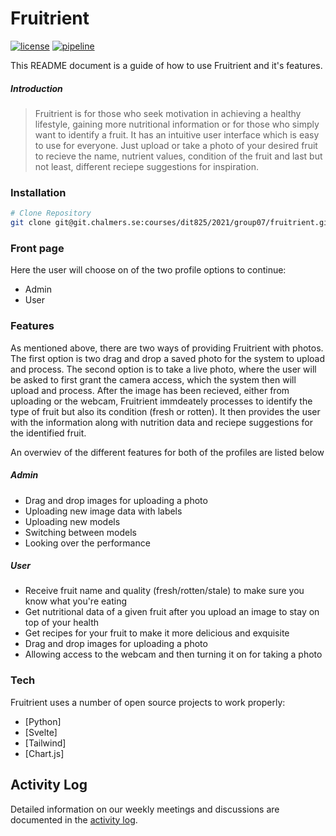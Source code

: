 # Fruitrient

[![license](https://img.shields.io/badge/license-Apache--2.0-blue.svg)](./LICENSE)
[![pipeline](https://git.chalmers.se/courses/dit825/2021/group07/fruitrient/badges/main/pipeline.svg)](https://git.chalmers.se/courses/dit825/2021/group07/fruitrient/-/commits/main)

This README document is a guide of how to use Fruitrient and it's features.

##### Introduction
> Fruitrient is for those who seek motivation in achieving a healthy lifestyle, 
gaining more nutritional information or for those who simply want to 
identify a fruit. It has an intuitive user interface which is easy to use 
for everyone. Just upload or take a photo of your desired fruit to recieve 
the name, nutrient values, condition of the fruit and last but not least, 
different reciepe suggestions for inspiration.

### Installation

```bash
# Clone Repository
git clone git@git.chalmers.se:courses/dit825/2021/group07/fruitrient.git
```

### Front page

Here the user will choose on of the two profile options to continue:
- Admin
- User

### Features

As mentioned above, there are two ways of providing Fruitrient with photos. The first option is two drag and drop a saved photo for the system to upload and process. The second option is to take a live photo, where the user will be asked to first grant the camera access, which the system then will upload and process. After the image has been recieved, either from uploading or the webcam, Fruitrient immdeately processes to identify the type of fruit but also its condition (fresh or rotten). It then provides the user with the information along with nutrition data and reciepe suggestions for the identified fruit.

An overwiev of the different features for both of the profiles are listed below
##### Admin

- Drag and drop images for uploading a photo
- Uploading new image data with labels
- Uploading new models
- Switching between models
- Looking over the performance

##### User

- Receive fruit name and quality (fresh/rotten/stale) to make sure you know what you're eating
- Get nutritional data of a given fruit after you upload an image to stay on top of your health 
- Get recipes for your fruit to make it more delicious and exquisite 
- Drag and drop images for uploading a photo
- Allowing access to the webcam and then turning it on for taking a photo

### Tech

Fruitrient uses a number of open source projects to work properly:

- [Python]
- [Svelte]
- [Tailwind]
- [Chart.js]

## Activity Log

Detailed information on our weekly meetings and discussions are 
documented in the [activity log](documentation/activity-log.md).
